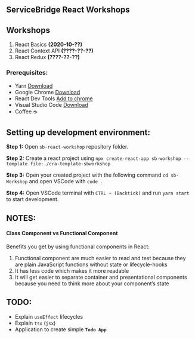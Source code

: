 ## **ServiceBridge React Workshops**

## **Workshops**
1. React Basics **(2020-10-??)**
2. React Context API **(????-??-??)**
3. React Redux **(????-??-??)**

### **Prerequisites:**
* Yarn [Download](https://classic.yarnpkg.com/en/docs/install/#windows-stable)
* Google Chrome [Download](https://www.google.com/chrome/?brand=CHBD&gclid=Cj0KCQjw8rT8BRCbARIsALWiOvQNndq-e5t_bigX3d24_h-B3zag77u8MQ8S0Kon4iAcQHIUXmMBOkwaAomtEALw_wcB&gclsrc=aw.ds)
* React Dev Tools [Add to chrome](https://chrome.google.com/webstore/detail/react-developer-tools/fmkadmapgofadopljbjfkapdkoienihi)
* Visual Studio Code [Download](https://code.visualstudio.com/download)
* Coffee ☕

## **Setting up development environment:**

**Step 1:**
Open `sb-react-workshop` repository folder.

**Step 2:**
Create a react project using `npx create-react-app sb-workshop --template file:./cra-template-sbworkshop`

**Step 3:**
Open your created project with the following command `cd sb-Workshop` and open VSCode with `code .`

**Step 4:**
Open VSCode terminal with  `CTRL + (Backtick)` and run `yarn start` to start development. 

## **NOTES:**

#### **Class Component vs Functional Component**
Benefits you get by using functional components in React:
1. Functional component are much easier to read and test because they are plain JavaScript functions without state or lifecycle-hooks
2. It has less code which makes it more readable
3. It will get easier to separate container and presentational components because you need to think more about your component’s state

## **TODO:**

* Explain `useEffect` lifecycles
* Explain `tsx` (`jsx`)
* Application to create simple **`Todo App`**
